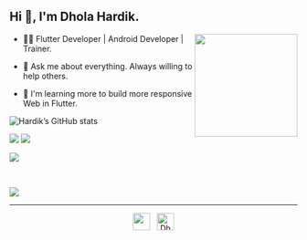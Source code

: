 ## Hi 👋, I'm Dhola Hardik.

<img height="180em" align="right" src="https://user-images.githubusercontent.com/83745421/188064383-c74c6181-d053-4758-8ba5-91f6b8361a34.png"/>

<p>

- 👨‍💻 Flutter Developer | Android Developer | Trainer.  

- 💬 Ask me about everything. Always willing to help others.

- 🌱 I'm learning more to build more responsive Web in Flutter.

</p>

![Hardik’s GitHub stats](https://github-readme-stats.vercel.app/api?username=dhola-hardik&theme=default&show_icons=true&hide_border=true&include_all_commits=true&count_private=false)

<img src="https://github-readme-streak-stats.herokuapp.com/?user=dhola-hardik&theme=default&hide_border=true"/>

<img src="https://github-readme-stats.vercel.app/api/top-langs/?username=dhola-hardik&theme=default&layout=compact&hide_border=true&include_all_commits=true&count_private=false"/>


<br/>
  
![](https://github-profile-trophy.vercel.app/?username=dhola-hardik&no-frame=false&no-bg=false&margin-w=5)

<br/>

![](https://github-profile-summary-cards.vercel.app/api/cards/profile-details?username=dhola-hardik)

---

<div align="center">

<a href="https://in.linkedin.com/in/dhola-hardik-801673124" style="color:#ffffff">
  <img alt="DholaHardik LinkedIn" width="30px" src="https://cdn.jsdelivr.net/npm/simple-icons@v3/icons/linkedin.svg" />
</a>
&nbsp;
<a href="https://github.com/dhola-hardik">
  <img alt="DholaHardik Github" width="30px" src="https://cdn.jsdelivr.net/npm/simple-icons@v3/icons/github.svg" />
</a>
  
</div>
